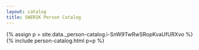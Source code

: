 ```yaml
---
layout: catalog
title: SWERIK Person Catalog
---
```

{% assign p = site.data._person-catalog.i-SnW9TwRwSRopKvaUfURXvo %}
{% include person-catalog.html p=p %}


